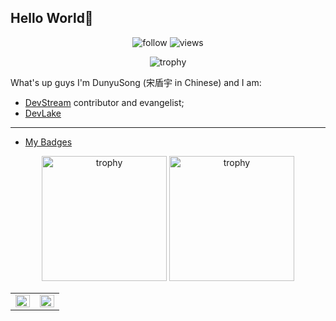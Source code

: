 ## Hello World👋

<p align="center"> 
  <img src="https://img.shields.io/github/followers/DunyuSong?label=Followers" alt="follow" />
  <img src="https://komarev.com/ghpvc/?username=DunyuSong" alt="views" /> 
</p>

<p align="center"> 
  <img src="https://github-profile-trophy.vercel.app/?username=DunyuSong&row=1" alt="trophy" />
</p>

What's up guys I'm DunyuSong (宋盾宇 in Chinese) and I am:

- [DevStream](https://github.com/devstream-io/devstream) contributor and evangelist;
- [DevLake](https://github.com/apache/incubator-devlake)


---

- [My Badges](https://www.credly.com/earner/earned)

<p align="center"> 
  <img width="200" height="200" src="https://images.credly.com/size/680x680/images/a9ddd0ec-87cd-45cf-aa41-218705bf8faa/image.png" alt="trophy" />
  <img width="200" height="200" src="https://images.credly.com/size/680x680/images/0004a828-38f8-4f4a-847c-a271adfc986a/image.png" alt="trophy" />
</p>

<table><tr>
  <td valign="top" width="50%">
    <img src="https://github-readme-stats.vercel.app/api?username=DunyuSong&show_icons=true&hide_border=true&include_all_commits=true&count_private=true" align="left" style="width: 100%" />
  </td>
    
  <td valign="top" width="50%">
    <img src="https://github-readme-stats.vercel.app/api/top-langs/?username=DunyuSong&hide_border=true&layout=compact&hide=javascript,html,css,scss" align="left" style="width: 100%" />
  </td>
</tr></table>  
